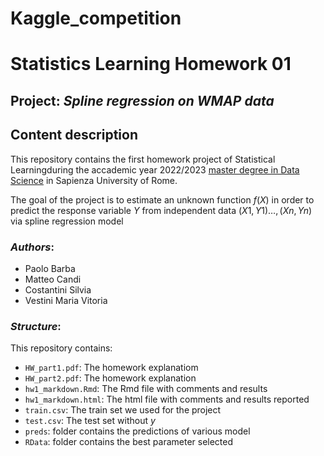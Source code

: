 # Kaggle_competition


# Statistics Learning Homework 01

## Project: *Spline regression on WMAP data*

## Content description
This repository contains the first homework project of Statistical Learningduring the accademic year 2022/2023 [master degree in Data Science](http://datascience.i3s.uniroma1.it/it) in Sapienza University of Rome.

The goal of the project is to estimate an unknown function $f(X)$
 in order to predict the response variable $Y$
 from independent data $(X1,Y1)…,(Xn,Yn)$ via spline regression model
### *Authors*:
* Paolo Barba
* Matteo Candi
* Costantini Silvia
* Vestini Maria Vitoria

### *Structure*:
This repository contains:
*  `HW_part1.pdf`: The homework explanatiom
*  `HW_part2.pdf`: The homework explanation
*  `hw1_markdown.Rmd`: The Rmd file with comments and results
*  `hw1_markdown.html`: The html file with comments and results reported
*  `train.csv`: The train set we used for the project
*  `test.csv`: The test set without $y$
*  `preds`: folder contains the predictions of various model
*  `RData`: folder contains the best parameter selected

